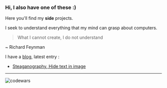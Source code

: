 ### Hi, I also have one of these :)

Here you'll find my **side** projects.

I seek to understand everything that my mind can grasp about computers.

> What I cannot create, I do not understand

~ Richard Feynman

I have a [blog](http://jnjenga.com/articles), latest entry :

- [Steaganography, Hide text in image](https://jnjenga.com/articles/steganography-hide-text-in-image/)

---
![codewars](https://www.codewars.com/users/JNjenga/badges/large)
